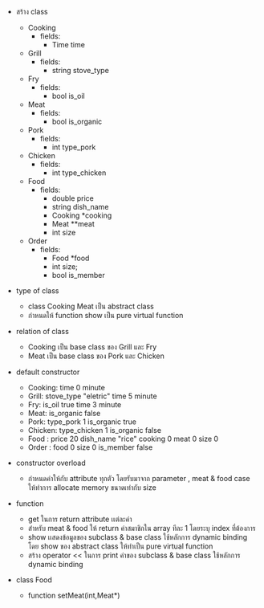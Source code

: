 - สร้าง class
  - Cooking
    - fields:
      - Time time
  - Grill
    - fields:
      - string stove_type
  - Fry
    - fields:
      - bool is_oil
  - Meat
    - fields:
      - bool is_organic
  - Pork
    - fields:
      - int type_pork
  - Chicken
    - fields:
      - int type_chicken
  - Food
    - fields:
      - double price
      - string dish_name
      - Cooking *cooking
      - Meat **meat
      - int size
  - Order
    - fields:
      - Food *food
      - int size;
      - bool is_member

- type of class
  - class Cooking Meat เป็น abstract class
  - กำหนดให้ function show เป็น pure virtual function

- relation of class
  - Cooking เป็น base class ของ Grill และ Fry
  - Meat เป็น base class ของ Pork และ Chicken

- default constructor
  - Cooking: time 0 minute
  - Grill: stove_type "eletric" time 5 minute
  - Fry: is_oil true time 3 minute
  - Meat: is_organic false
  - Pork: type_pork 1 is_organic true
  - Chicken: type_chicken 1 is_organic false
  - Food : price 20 dish_name "rice" cooking 0 meat 0 size 0
  - Order : food 0 size 0 is_member false

- constructor overload
  - กำหนดค่าให้กับ attribute ทุกตัว โดยรับมาจาก parameter , meat & food case ให้ทำการ allocate memory ขนาดเท่ากับ size

- function
  - get ในการ return attribute เเต่ละค่า
  - สำหรับ meat & food ให้ return ค่าสมาชิกใน array ทีละ 1 โดยระบุ index ที่ต้องการ
  - show เเสดงข้อมูลของ subclass & base class ใช้หลักการ dynamic binding โดย show ของ abstract class ให้ทำเป็น pure virtual function
  - สร้าง operator << ในการ print ค่าของ subclass & base class ใช้หลักการ dynamic binding

- class Food
  - function setMeat(int,Meat*)